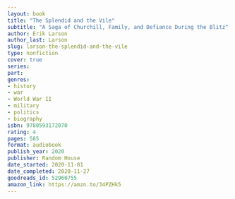 ```yaml
---
layout: book
title: "The Splendid and the Vile"
subtitle: "A Saga of Churchill, Family, and Defiance During the Blitz"
author: Erik Larson
author_last: Larson
slug: larson-the-splendid-and-the-vile
type: nonfiction
cover: true
series: 
part: 
genres:
- history
- war
- World War II
- military
- politics
- biography
isbn: 9780593172070
rating: 4
pages: 585
format: audiobook
publish_year: 2020
publisher: Random House
date_started: 2020-11-01
date_completed: 2020-11-27
goodreads_id: 52960755
amazon_link: https://amzn.to/34PZHk5
---
```

